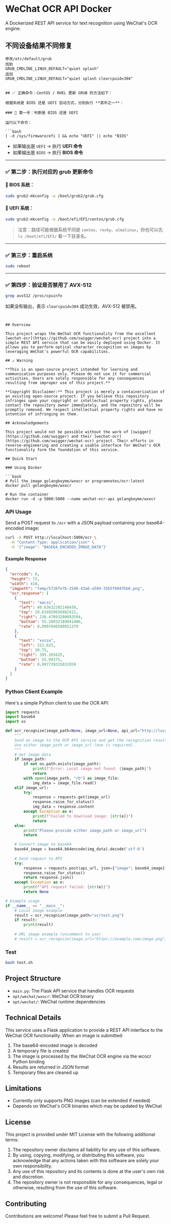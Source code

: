# WeChat OCR API Docker

A Dockerized REST API service for text recognition using WeChat's OCR engine.

## 不同设备结果不同修复
```
修改/etc/default/grub
找到
GRUB_CMDLINE_LINUX_DEFAULT="quiet splash"
追加
GRUB_CMDLINE_LINUX_DEFAULT="quiet splash clearcpuid=304"


## ✅ 正确命令：CentOS / RHEL 更新 GRUB 的方法如下：

根据系统是 BIOS 还是 UEFI 启动方式，分别执行 **其中之一**：

### 🧭 第一步：判断是 BIOS 还是 UEFI

运行以下命令：

```bash
[ -d /sys/firmware/efi ] && echo "UEFI" || echo "BIOS"
```

* 如果输出是 `UEFI` → 执行 **UEFI 命令**
* 如果输出是 `BIOS` → 执行 **BIOS 命令**

---

### ✅ 第二步：执行对应的 grub 更新命令

#### 🔹 BIOS 系统：

```bash
sudo grub2-mkconfig -o /boot/grub2/grub.cfg
```

#### 🔹 UEFI 系统：

```bash
sudo grub2-mkconfig -o /boot/efi/EFI/centos/grub.cfg
```

> 注意：路径可能根据系统不同是 `centos`、`rocky`、`almalinux`，你也可以先 `ls /boot/efi/EFI/` 看一下目录名。

---

### ✅ 第三步：重启系统

```bash
sudo reboot
```

---

### ✅ 第四步：验证是否禁用了 AVX-512

```bash
grep avx512 /proc/cpuinfo
```

如果没有输出，表示 `clearcpuid=304` 成功生效，AVX-512 被禁用。
```
 

## Overview

This project wraps the WeChat OCR functionality from the excellent [wechat-ocr](https://github.com/swigger/wechat-ocr) project into a simple REST API service that can be easily deployed using Docker. It allows you to perform optical character recognition on images by leveraging WeChat's powerful OCR capabilities.

## ⚠️ Warning

**This is an open-source project intended for learning and communication purposes only. Please do not use it for commercial activities. Users are solely responsible for any consequences resulting from improper use of this project.**

**Copyright Disclaimer:** This project is merely a containerization of an existing open-source project. If you believe this repository infringes upon your copyright or intellectual property rights, please contact the repository owner immediately, and the repository will be promptly removed. We respect intellectual property rights and have no intention of infringing on them.

## Acknowledgements

This project would not be possible without the work of [swigger](https://github.com/swigger) and their [wechat-ocr](https://github.com/swigger/wechat-ocr) project. Their efforts in reverse-engineering and creating a usable interface for WeChat's OCR functionality form the foundation of this service.

## Quick Start

### Using Docker

```bash
# Pull the image golangboyme/wxocr or programnotes/ocr:latest
docker pull golangboyme/wxocr

# Run the container
docker run -d -p 5000:5000 --name wechat-ocr-api golangboyme/wxocr
```

### API Usage

Send a POST request to `/ocr` with a JSON payload containing your base64-encoded image:

```bash
curl -X POST http://localhost:5000/ocr \
  -H "Content-Type: application/json" \
  -d '{"image": "BASE64_ENCODED_IMAGE_DATA"}'
```

#### Example Response

```json
{
  "errcode": 0,
  "height": 72,
  "width": 410,
  "imgpath": "temp/5726fe7b-25d6-43a6-a50d-35b5f668fbb6.png",
  "ocr_response": [
    {
      "text": "aacss",
      "left": 80.63632202148438,
      "top": 29.634929656982422,
      "right": 236.47093200683594,
      "bottom": 55.28932189941406,
      "rate": 0.9997046589851379
    },
    {
      "text": "xxzsa",
      "left": 312.625,
      "top": 30.75,
      "right": 395.265625,
      "bottom": 55.09375,
      "rate": 0.997739315032959
    }
  ]
}
```

### Python Client Example

Here's a simple Python client to use the OCR API:

```python
import requests
import base64
import os

def ocr_recognize(image_path=None, image_url=None, api_url="http://localhost:5000/ocr"):
    """
    Send an image to the OCR API service and get the recognition results.
    Use either image_path or image_url (one is required).
    """
    # Get image data
    if image_path:
        if not os.path.exists(image_path):
            print(f"Error: Local image not found: {image_path}")
            return
        with open(image_path, "rb") as image_file:
            img_data = image_file.read()
    elif image_url:
        try:
            response = requests.get(image_url)
            response.raise_for_status()
            img_data = response.content
        except Exception as e:
            print(f"Failed to download image: {str(e)}")
            return
    else:
        print("Please provide either image_path or image_url")
        return

    # Convert image to base64
    base64_image = base64.b64encode(img_data).decode('utf-8')
    
    # Send request to API
    try:
        response = requests.post(api_url, json={"image": base64_image})
        response.raise_for_status()
        return response.json()
    except Exception as e:
        print(f"API request failed: {str(e)}")
        return None

# Example usage
if __name__ == "__main__":
    # Local image example
    result = ocr_recognize(image_path="ocrtest.png")
    if result:
        print(result)
    
    # URL image example (uncomment to use)
    # result = ocr_recognize(image_url="https://example.com/image.png")
```

### Test

```bash
bash test.sh
```

## Project Structure

- `main.py`: The Flask API service that handles OCR requests
- `opt/wechat/wxocr`: WeChat OCR binary
- `opt/wechat/`: WeChat runtime dependencies

## Technical Details

This service uses a Flask application to provide a REST API interface to the WeChat OCR functionality. When an image is submitted:

1. The base64-encoded image is decoded
2. A temporary file is created
3. The image is processed by the WeChat OCR engine via the wcocr Python binding
4. Results are returned in JSON format
5. Temporary files are cleaned up

## Limitations

- Currently only supports PNG images (can be extended if needed)
- Depends on WeChat's OCR binaries which may be updated by WeChat

## License

This project is provided under MIT License with the following additional terms:

1. The repository owner disclaims all liability for any use of this software.
2. By using, copying, modifying, or distributing this software, you acknowledge that any actions taken with this software are solely your own responsibility.
3. Any use of this repository and its contents is done at the user's own risk and discretion.
4. The repository owner is not responsible for any consequences, legal or otherwise, resulting from the use of this software.

## Contributing

Contributions are welcome! Please feel free to submit a Pull Request.
